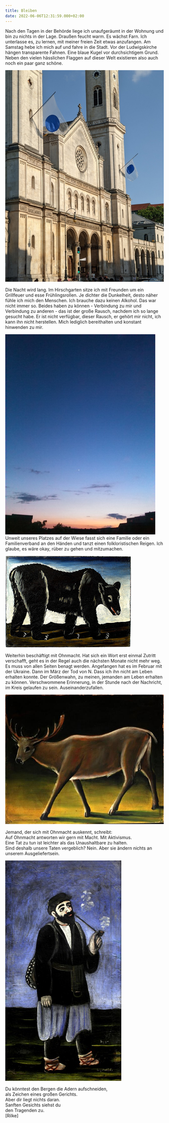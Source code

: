 ```yaml
---
title: Bleiben
date: 2022-06-06T12:31:59.000+02:00
---
```

Nach den Tagen in der Behörde liege ich unaufgeräumt in der Wohnung und bin zu nichts in der Lage. Draußen feucht warm. Es wächst Farn. Ich unterlasse es, zu lernen, mit meiner freien Zeit etwas anzufangen. Am Samstag hebe ich mich auf und fahre in die Stadt. Vor der Ludwigskirche hängen transparente Fahnen. Eine blaue Kugel vor durchsichtigem Grund. Neben den vielen hässlichen Flaggen auf dieser Welt existieren also auch noch ein paar ganz schöne.

![](/uploads/ludwigskirche.jpg)

Die Nacht wird lang. Im Hirschgarten sitze ich mit Freunden um ein Grillfeuer und esse Frühlingsrollen. Je dichter die Dunkelheit, desto näher fühle ich mich den Menschen. Ich brauche dazu keinen Alkohol. Das war nicht immer so. Beides haben zu können - Verbindung zu mir und Verbindung zu anderen - das ist der große Rausch, nachdem ich so lange gesucht habe. Er ist nicht verfügbar, dieser Rausch, er gehört mir nicht, ich kann ihn nicht herstellen. Mich lediglich bereithalten und konstant hinwenden zu mir.

![](/uploads/himmel-n.jpg)\
Unweit unseres Platzes auf der Wiese fasst sich eine Familie oder ein Familienverband an den Händen und tanzt einen folkloristischen Reigen. Ich glaube, es wäre okay, rüber zu gehen und mitzumachen. 

![](/uploads/niko_pirosmani-_black_bear.jpg)

Weiterhin beschäftigt mit Ohnmacht. Hat sich ein Wort erst einmal Zutritt verschafft, geht es in der Regel auch die nächsten Monate nicht mehr weg. Es muss von allen Seiten benagt werden. Angefangen hat es im Februar mit der Ukraine. Dann im März der Tod von N. Dass ich ihn nicht am Leben erhalten konnte. Der Größenwahn, zu meinen, jemanden am Leben erhalten zu können. Verschwommene Erinnerung, in der Stunde nach der Nachricht, im Kreis gelaufen zu sein. Auseinanderzufallen.

![](/uploads/deer-1909-1-jpg-large-3809317201.jpeg)

Jemand, der sich mit Ohnmacht auskennt, schreibt:\
Auf Ohnmacht antworten wir gern mit Macht. Mit Aktivismus.\
Eine Tat zu tun ist leichter als das Unaushaltbare zu halten.\
Sind deshalb unsere Taten vergeblich? Nein. Aber sie ändern nichts an unserem Ausgeliefertsein.

![](/uploads/rauchender-wanderer.jpg)

Du könntest den Bergen die Adern aufschneiden,\
als Zeichen eines großen Gerichts.\
Aber dir liegt nichts daran.\
Sanften Gesichts siehst du\
den Tragenden zu.\
\[Rilke]